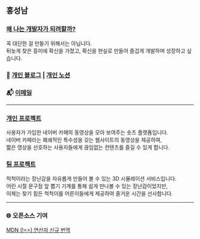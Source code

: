 ## 홍성남

### [왜 나는 개발자가 되려할까?](https://seongnam-si-tech.com/posts/personal-%EA%B0%9C%EB%B0%9C%EC%9E%90%EA%B0%80-%EB%90%98%EB%A0%A4%ED%95%98%EB%8A%94-%EC%9D%B4%EC%9C%A0/)
꼭 대단한 걸 만들기 위해서는 아닙니다.  
뒤늦게 찾은 흥미에 확신을 가졌고, 확신을 현실로 만들어 즐겁게 개발하며 성장하고 싶습니다.

### 📓 [개인 블로그](https://www.seongnam-si-tech.com) | [개인 노션](https://rumbling-soapwort-532.notion.site/HONG-SEONGNAM-1acc136f8651807c9709c4ac72f34120?pvs=4)
### 📬 [이메일](mailto:hongdev26@gmail.com)

---

### [개인 프로젝트](https://github.com/cafe-snap/cafesnap-client)
사용자가 가입한 네이버 카페의 동영상을 모아 보여주는 숏츠 플랫폼입니다.  
네이버 카페라는 폐쇄적인 특수성을 갖는 웹사이트의 동영상을 제공하여,  
짧은 영상을 선호하는 사용자들에게 끊임없는 컨텐츠를 즐길 수 있게 합니다.
### [팀 프로젝트](https://github.com/The-Chuck-Chuck/The-Chuck)
척척이라는 장난감을 자유롭게 만들어 볼 수 있는 3D 시뮬레이션 서비스입니다.  
어린 시절 문구점 앞 뽑기 기계를 통해 쉽게 만나볼 수 있는 장난감이었지만,  
이제는 찾기 힘든 척척이를 어른이들에게 제공하여 즐거운 시간을 선사합니다.

---

### 🌐 오픈소스 기여

[MDN (!==) 연산자 신규 번역](https://github.com/mdn/translated-content/pull/27006)
